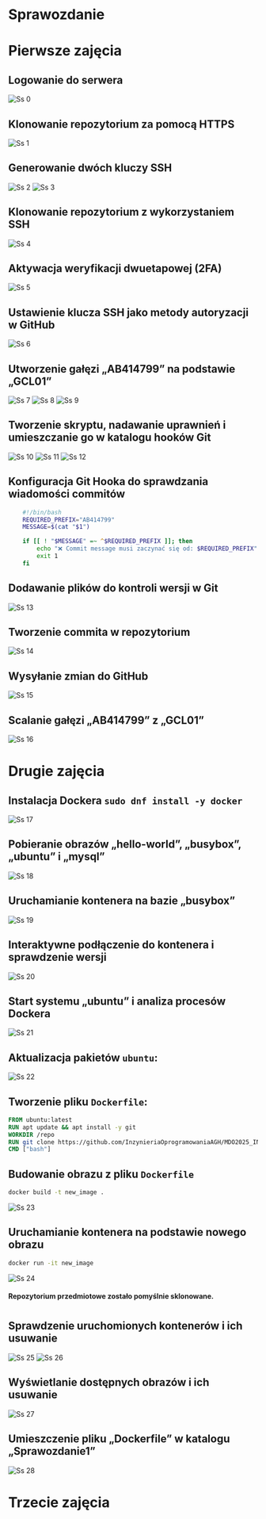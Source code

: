 # Sprawozdanie 

# Pierwsze zajęcia

## Logowanie do serwera
![Ss 0](sources/screen1/1-9.png)

## Klonowanie repozytorium za pomocą HTTPS
![Ss 1](sources/screen1/1-12.png)

## Generowanie dwóch kluczy SSH
![Ss 2](sources/screen1/1-0.png)
![Ss 3](sources/screen1/1-1.png)

## Klonowanie repozytorium z wykorzystaniem SSH
![Ss 4](sources/screen1/1-13.png)

## Aktywacja weryfikacji dwuetapowej (2FA)
![Ss 5](sources/screen1/1-11.png)

## Ustawienie klucza SSH jako metody autoryzacji w GitHub
![Ss 6](sources/screen1/1-10.png)

## Utworzenie gałęzi „AB414799” na podstawie „GCL01”
![Ss 7](sources/screen1/1-2.png)
![Ss 8](sources/screen1/1-3.png)
![Ss 9](sources/screen1/1-4.png)

## Tworzenie skryptu, nadawanie uprawnień i umieszczanie go w katalogu hooków Git
![Ss 10](sources/screen1/1-5.png)
![Ss 11](sources/screen1/1-6.png)
![Ss 12](sources/screen1/1-7.png)
## Konfiguracja Git Hooka do sprawdzania wiadomości commitów
```bash
    #!/bin/bash
    REQUIRED_PREFIX="AB414799"
    MESSAGE=$(cat "$1")

    if [[ ! "$MESSAGE" =~ ^$REQUIRED_PREFIX ]]; then
        echo "❌ Commit message musi zaczynać się od: $REQUIRED_PREFIX"
        exit 1
    fi
```
## Dodawanie plików do kontroli wersji w Git
![Ss 13](sources/screen1/1-15.png)

## Tworzenie commita w repozytorium
![Ss 14](sources/screen1/1-14.png)

## Wysyłanie zmian do GitHub
![Ss 15](sources/screen1/1-17.png)

## Scalanie gałęzi „AB414799” z „GCL01”
![Ss 16](sources/screen1/1-16.png)


# Drugie zajęcia
## Instalacja Dockera `sudo dnf install -y docker`
![Ss 17](sources/screen2/2-0.png)

## Pobieranie obrazów „hello-world”, „busybox”, „ubuntu” i „mysql”
![Ss 18](sources/screen2/2-1.png)
## Uruchamianie kontenera na bazie „busybox”
![Ss 19](sources/screen2/2-2.png)
## Interaktywne podłączenie do kontenera i sprawdzenie wersji
![Ss 20](sources/screen2/2-3.png)

## Start systemu „ubuntu” i analiza procesów Dockera
![Ss 21](sources/screen2/2-4.png)

## Aktualizacja pakietów `ubuntu`:
![Ss 22](sources/screen2/2-5.png)

## Tworzenie pliku `Dockerfile`:
```Dockerfile
FROM ubuntu:latest
RUN apt update && apt install -y git
WORKDIR /repo
RUN git clone https://github.com/InzynieriaOprogramowaniaAGH/MDO2025_INO.git /repo
CMD ["bash"]
```
## Budowanie obrazu z pliku `Dockerfile`
```bash
docker build -t new_image .
```
![Ss 23](sources/screen2/2-6.png)

## Uruchamianie kontenera na podstawie nowego obrazu
```bash
docker run -it new_image
```
![Ss 24](sources/screen2/2-7.png)
#### Repozytorium przedmiotowe zostało pomyślnie sklonowane.
#
## Sprawdzenie uruchomionych kontenerów i ich usuwanie
![Ss 25](sources/screen2/2-8.png)
![Ss 26](sources/screen2/2-9.png)
## Wyświetlanie dostępnych obrazów i ich usuwanie
![Ss 27](sources/screen2/2-10.png)

## Umieszczenie pliku „Dockerfile” w katalogu „Sprawozdanie1”
![Ss 28](sources/screen2/2-11.png)

# Trzecie zajęcia
